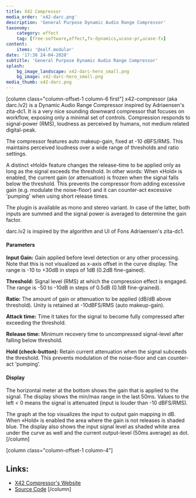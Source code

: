 ```yaml
---
title: X42 Compressor
media_order: 'x42-darc.png'
description: 'General Purpose Dynamic Audio Range Compressor'
taxonomy:
    category: effect
    tag: [free-software,effect,fx-dynamics,ucase-pr,ucase-fx]
content:
    items: '@self.modular'
date: '17:38 24-04-2020'
subtitle: 'General Purpose Dynamic Audio Range Compressor'
splash:
    bg_image_landscape: x42-darc-hero_small.png
    bg_image: x42-darc-hero_small.png
media_thumb: x42-darc.png
---
```

[column class="column-offset-1 column-6 first"]
x42-compressor (aka darc.lv2) is a Dynamic Audio Range Compressor inspired by Adriaensen's zita-dc1. It is a very nice sounding downward compressor that focuses on workflow, exposing only a minimal set of controls. Compression responds to signal-power (RMS), loudness as perceived by humans, not medium related digital-peak.

The compressor features auto makeup-gain, fixed at -10 dBFS/RMS. This maintains perceived loudness over a wide range of thresholds and ratio settings.

A distinct «Hold» feature changes the release-time to be applied only as long as the signal exceeds the threshold. In other words: When «Hold» is enabled, the current gain (or attenuation) is frozen when the signal falls below the threshold.
This prevents the compressor from adding excessive gain (e.g. modulate the noise-floor) and it can counter-act excessive 'pumping' when using short release times.

The plugin is available as mono and stereo variant. In case of the latter, both inputs are summed and the signal power is averaged to determine the gain factor.

darc.lv2 is inspired by the algorithm and UI of Fons Adriaensen's zita-dc1.

#### Parameters
**Input Gain:** Gain applied before level detection or any other processing. Note that this is not visualized as x-axis offset in the curve display. The range is -10 to +30dB in steps of 1dB (0.2dB fine-gained).

**Threshold:** Signal level (RMS) at which the compression effect is engaged. The range is -50 to -10dB in steps of 0.5dB (0.1dB fine-grained).

**Ratio:** The amount of gain or attenuation to be applied (dB/dB above threshold). Unity is retained at -10dBFS/RMS (auto makeup-gain).

**Attack time:** Time it takes for the signal to become fully compressed after exceeding the threshold.

**Release time:** Minimum recovery time to uncompressed signal-level after falling below threshold.

**Hold (check-button):** Retain current attenuation when the signal subceeds the threshold. This prevents modulation of the noise-floor and can counter-act 'pumping'.

#### Display
The horizontal meter at the bottom shows the gain that is applied to the signal. The display shows the min/max range in the last 50ms. Values to the left &lt; 0 means the signal is attenuated (input is louder than -10 dBFS/RMS).

The graph at the top visualizes the input to output gain mapping in dB. When «Hold» is enabled the area where the gain is not releases is shaded blue. The display also shows the input signal level as shaded white area under the curve as well and the current output-level (50ms average) as dot.
[/column]

[column class="column-offset-1 column-4"]
## Links:
+ [X42 Compressor's Website](http://x42-plugins.com/x42/x42-compressor)
+ [Source Code](https://github.com/x42/darc.lv2)
[/column]

